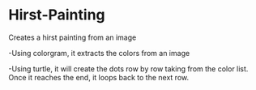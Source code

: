 # Hirst-Painting
Creates a hirst painting from an image

-Using colorgram, it extracts the colors from an image

-Using turtle, it will create the dots row by row taking from the color list. Once it reaches the end, it loops back to the next row. 
